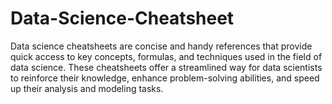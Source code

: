 # Data-Science-Cheatsheet
Data science cheatsheets are concise and handy references that provide quick access to key concepts, formulas, and techniques used in the field of data science. These cheatsheets offer a streamlined way for data scientists to reinforce their knowledge, enhance problem-solving abilities, and speed up their analysis and modeling tasks.
